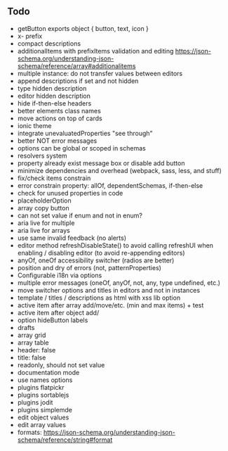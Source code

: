 ## Todo

- getButton exports object { button, text, icon }
- x- prefix
- compact descriptions
- additionalItems with prefixItems validation and editing https://json-schema.org/understanding-json-schema/reference/array#additionalitems
- multiple instance: do not transfer values between editors
- append descriptions if set and not hidden
- type hidden description
- editor hidden description
- hide if-then-else headers
- better elements class names
- move actions on top of cards
- ionic theme
- integrate unevaluatedProperties "see through"
- better NOT error messages
- options can be global or scoped in schemas
- resolvers system
- property already exist message box or disable add button
- minimize dependencies and overhead (webpack, sass, less, and stuff)
- fix/check items constrain
- error constrain property: allOf, dependentSchemas, if-then-else
- check for unused properties in code
- placeholderOption
- array copy button
- can not set value if enum and not in enum?
- aria live for multiple
- aria live for arrays
- use same invalid feedback (no alerts)
- editor method refreshDisableState() to avoid calling refreshUI when enabling / disabling editor (to avoid re-appending editors)
- anyOf, oneOf accessibility switcher (radios are better)
- position and dry of errors (not, patternProperties)
- Configurable i18n via options
- multiple error messages (oneOf, anyOf, not, any, type undefined, etc.)
- move switcher options and titles in editors and not in instances
- template / titles / descriptions as html with xss lib option
- active item after array add/move/etc. (min and max items) + test
- active item after object add/
- option hideButton labels
- drafts
- array grid
- array table
- header: false
- title: false
- readonly, should not set value
- documentation mode
- use names options
- plugins flatpickr
- plugins sortablejs
- plugins jodit
- plugins simplemde
- edit object values
- edit array values
- formats: https://json-schema.org/understanding-json-schema/reference/string#format

